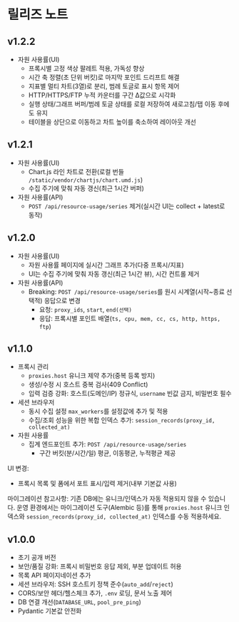 # 릴리즈 노트

## v1.2.2
- 자원 사용률(UI)
  - 프록시별 고정 색상 팔레트 적용, 가독성 향상
  - 시간 축 정렬(초 단위 버킷)로 마지막 포인트 드리프트 해결
  - 지표별 멀티 차트(3열)로 분리, 범례 토글로 표시 항목 제어
  - HTTP/HTTPS/FTP 누적 카운터를 구간 Δ값으로 시각화
  - 실행 상태/그래프 버퍼/범례 토글 상태를 로컬 저장하여 새로고침/탭 이동 후에도 유지
  - 테이블을 상단으로 이동하고 차트 높이를 축소하여 레이아웃 개선

## v1.2.1
- 자원 사용률(UI)
  - Chart.js 라인 차트로 전환(로컬 번들 `/static/vendor/chartjs/chart.umd.js`)
  - 수집 주기에 맞춰 자동 갱신(최근 1시간 버퍼)
- 자원 사용률(API)
  - `POST /api/resource-usage/series` 제거(실시간 UI는 collect + latest로 동작)

## v1.2.0
- 자원 사용률(UI)
  - 자원 사용률 페이지에 실시간 그래프 추가(다중 프록시/지표)
  - UI는 수집 주기에 맞춰 자동 갱신(최근 1시간 뷰), 시간 컨트롤 제거
- 자원 사용률(API)
  - Breaking: `POST /api/resource-usage/series`를 원시 시계열(시작~종료 선택적) 응답으로 변경
    - 요청: `proxy_ids`, `start`, `end(선택)`
    - 응답: 프록시별 포인트 배열(`ts, cpu, mem, cc, cs, http, https, ftp`)

## v1.1.0
- 프록시 관리
  - `proxies.host` 유니크 제약 추가(중복 등록 방지)
  - 생성/수정 시 호스트 중복 검사(409 Conflict)
  - 입력 검증 강화: 호스트(도메인/IP) 정규식, `username` 빈값 금지, 비밀번호 필수
- 세션 브라우저
  - 동시 수집 설정 `max_workers`를 설정값에 추가 및 적용
  - 수집/조회 성능을 위한 복합 인덱스 추가: `session_records(proxy_id, collected_at)`
- 자원 사용률
  - 집계 엔드포인트 추가: `POST /api/resource-usage/series`
    - 구간 버킷(분/시간/일) 평균, 이동평균, 누적평균 제공

UI 변경:
- 프록시 목록 및 폼에서 포트 표시/입력 제거(내부 기본값 사용)

마이그레이션 참고사항: 기존 DB에는 유니크/인덱스가 자동 적용되지 않을 수 있습니다. 운영 환경에서는 마이그레이션 도구(Alembic 등)를 통해 `proxies.host` 유니크 인덱스와 `session_records(proxy_id, collected_at)` 인덱스를 수동 적용하세요.

## v1.0.0
- 초기 공개 버전
- 보안/품질 강화: 프록시 비밀번호 응답 제외, 부분 업데이트 허용
- 목록 API 페이지네이션 추가
- 세션 브라우저: SSH 호스트키 정책 준수(`auto_add`/`reject`)
- CORS/보안 헤더/헬스체크 추가, `.env` 로딩, 문서 노출 제어
- DB 연결 개선(`DATABASE_URL`, `pool_pre_ping`)
- Pydantic 기본값 안전화
